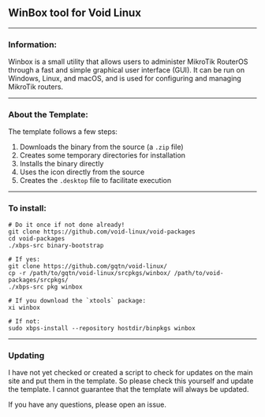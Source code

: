 ## WinBox tool for Void Linux

---

### Information:

Winbox is a small utility that allows users to administer MikroTik RouterOS through a fast and simple graphical user interface (GUI). It can be run on Windows, Linux, and macOS, and is used for configuring and managing MikroTik routers.

---
### About the Template:

The template follows a few steps:

1. Downloads the binary from the source (a `.zip` file)
2. Creates some temporary directories for installation
3. Installs the binary directly
4. Uses the icon directly from the source
5. Creates the `.desktop` file to facilitate execution

---
### To install:

```
# Do it once if not done already!
git clone https://github.com/void-linux/void-packages
cd void-packages
./xbps-src binary-bootstrap

# If yes:
git clone https://github.com/gqtn/void-linux/
cp -r /path/to/gqtn/void-linux/srcpkgs/winbox/ /path/to/void-packages/srcpkgs/
./xbps-src pkg winbox

# If you download the `xtools` package: 
xi winbox 

# If not:
sudo xbps-install --repository hostdir/binpkgs winbox
```

---
### Updating

I have not yet checked or created a script to check for updates on the main site and put them in the template. So please check this yourself and update the template. I cannot guarantee that the template will always be updated.

If you have any questions, please open an issue.
